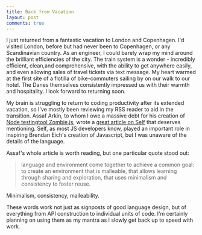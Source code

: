 ```yaml
---
title: Back from Vacation 
layout: post
comments: true
---
```


I just returned from a fantastic vacation to London and Copenhagen. I'd visited
London, before but had never been to Copenhagen, or any Scandinavian country.
As an engineer, I could barely wrap my mind around the brilliant efficiencies
of the city. The train system is a wonder - incredibly efficient, clean,and
comprehensive, with the ability to get anywhere easily, and even allowing sales
of travel tickets via text message. My heart warmed at the first site of
a flotilla of bike-commuters sailing by on our walk to our hotel. The Danes
themselves consistently impressed us with their warmth and hospitality. I look
forward to returning soon.

My brain is struggling to return to coding productivity after its extended
vacation, so I've mostly been reviewing my RSS reader to aid in the transition.
Assaf Arkin, to whom I owe a massive debt for his creation of [Node testingtool Zombie.js](http://zombie.labnotes.org/), 
wrote a [great article on Self](http://labnotes.org/2011/09/06/what-self-can-teach-us-about-the-future-of-javascript/)
that deserves mentioning. Self, as most JS developers know, played an important
role in inspiring Brendan Eich's creation of Javascript, but I was unaware of
the details of the language.

Assaf's whole article is worth reading, but one particular quote stood out: 
>language and environment come together to achieve a common goal: to create an environment that is malleable,
that allows learning through sharing and exploration,
that uses minimalism and consistency to foster reuse.

Minimalism, consistency, malleability.

These words work not just as signposts of good language design, but of everything from
API construction to individual units of code. I'm certainly planning on using them
as my mantra as I slowly get back up to speed with work.

